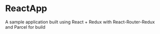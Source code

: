 # ReactApp
A sample application built using React + Redux with React-Router-Redux and Parcel for build 
